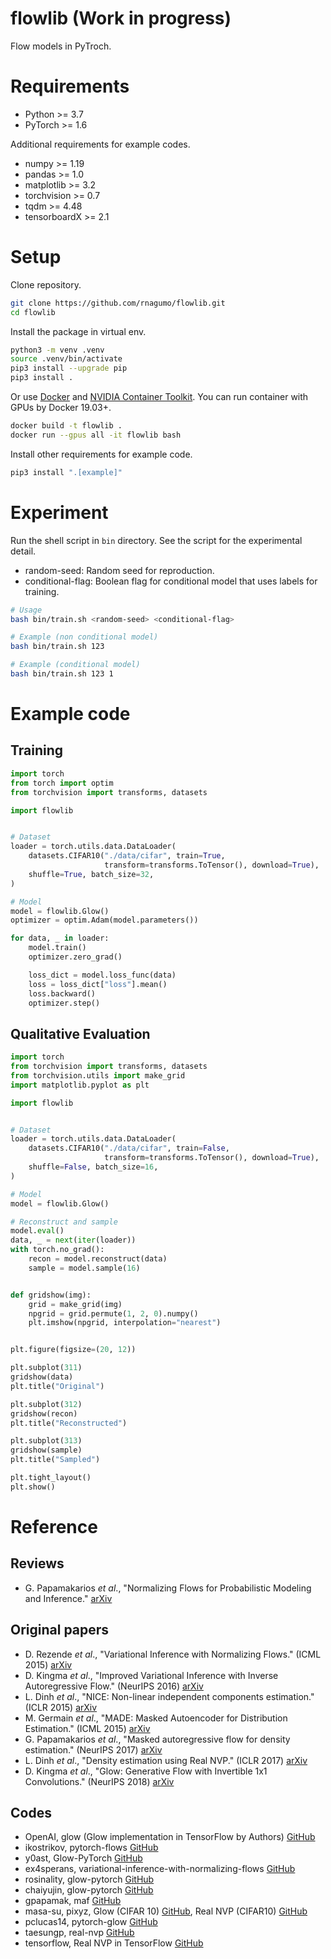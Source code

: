 
# flowlib (Work in progress)

Flow models in PyTroch.

# Requirements

* Python >= 3.7
* PyTorch >= 1.6

Additional requirements for example codes.

* numpy >= 1.19
* pandas >= 1.0
* matplotlib >= 3.2
* torchvision >= 0.7
* tqdm >= 4.48
* tensorboardX >= 2.1

# Setup

Clone repository.

```bash
git clone https://github.com/rnagumo/flowlib.git
cd flowlib
```

Install the package in virtual env.

```bash
python3 -m venv .venv
source .venv/bin/activate
pip3 install --upgrade pip
pip3 install .
```

Or use [Docker](https://docs.docker.com/get-docker/) and [NVIDIA Container Toolkit](https://github.com/NVIDIA/nvidia-docker). You can run container with GPUs by Docker 19.03+.

```bash
docker build -t flowlib .
docker run --gpus all -it flowlib bash
```

Install other requirements for example code.

```bash
pip3 install ".[example]"
```

# Experiment

Run the shell script in `bin` directory. See the script for the experimental detail.

* random-seed: Random seed for reproduction.
* conditional-flag: Boolean flag for conditional model that uses labels for training.

```bash
# Usage
bash bin/train.sh <random-seed> <conditional-flag>

# Example (non conditional model)
bash bin/train.sh 123

# Example (conditional model)
bash bin/train.sh 123 1
```

# Example code

## Training

```python
import torch
from torch import optim
from torchvision import transforms, datasets

import flowlib


# Dataset
loader = torch.utils.data.DataLoader(
    datasets.CIFAR10("./data/cifar", train=True,
                     transform=transforms.ToTensor(), download=True),
    shuffle=True, batch_size=32,
)

# Model
model = flowlib.Glow()
optimizer = optim.Adam(model.parameters())

for data, _ in loader:
    model.train()
    optimizer.zero_grad()

    loss_dict = model.loss_func(data)
    loss = loss_dict["loss"].mean()
    loss.backward()
    optimizer.step()
```

## Qualitative Evaluation

```python
import torch
from torchvision import transforms, datasets
from torchvision.utils import make_grid
import matplotlib.pyplot as plt

import flowlib


# Dataset
loader = torch.utils.data.DataLoader(
    datasets.CIFAR10("./data/cifar", train=False,
                     transform=transforms.ToTensor(), download=True),
    shuffle=False, batch_size=16,
)

# Model
model = flowlib.Glow()

# Reconstruct and sample
model.eval()
data, _ = next(iter(loader))
with torch.no_grad():
    recon = model.reconstruct(data)
    sample = model.sample(16)


def gridshow(img):
    grid = make_grid(img)
    npgrid = grid.permute(1, 2, 0).numpy()
    plt.imshow(npgrid, interpolation="nearest")


plt.figure(figsize=(20, 12))

plt.subplot(311)
gridshow(data)
plt.title("Original")

plt.subplot(312)
gridshow(recon)
plt.title("Reconstructed")

plt.subplot(313)
gridshow(sample)
plt.title("Sampled")

plt.tight_layout()
plt.show()
```

# Reference

## Reviews

* G. Papamakarios *et al*., "Normalizing Flows for Probabilistic Modeling and Inference." [arXiv](http://arxiv.org/abs/1912.02762)

## Original papers

* D. Rezende *et al*., "Variational Inference with Normalizing Flows." (ICML 2015) [arXiv](http://arxiv.org/abs/1505.05770)
* D. Kingma *et al*., "Improved Variational Inference with Inverse Autoregressive Flow." (NeurIPS 2016) [arXiv](http://arxiv.org/abs/1606.04934)
* L. Dinh *et al*., "NICE: Non-linear independent components estimation." (ICLR 2015) [arXiv](https://arxiv.org/abs/1410.8516v6)
* M. Germain *et al*., "MADE: Masked Autoencoder for Distribution Estimation." (ICML 2015) [arXiv](http://arxiv.org/abs/1502.03509)
* G. Papamakarios *et al*., "Masked autoregressive flow for density estimation." (NeurIPS 2017) [arXiv](http://arxiv.org/abs/1705.07057)
* L. Dinh *et al*., "Density estimation using Real NVP." (ICLR 2017) [arXiv](http://arxiv.org/abs/1605.08803)
* D. Kingma *et al*., "Glow: Generative Flow with Invertible 1x1 Convolutions." (NeurIPS 2018) [arXiv](http://arxiv.org/abs/1807.03039)

## Codes

* OpenAI, glow (Glow implementation in TensorFlow by Authors) [GitHub](https://github.com/openai/glow)
* ikostrikov, pytorch-flows [GitHub](https://github.com/ikostrikov/pytorch-flows)
* y0ast, Glow-PyTorch [GitHub](https://github.com/y0ast/Glow-PyTorch)
* ex4sperans, variational-inference-with-normalizing-flows [GitHub](https://github.com/ex4sperans/variational-inference-with-normalizing-flows)
* rosinality, glow-pytorch [GitHub](https://github.com/rosinality/glow-pytorch)
* chaiyujin, glow-pytorch [GitHub](https://github.com/chaiyujin/glow-pytorch)
* gpapamak, maf [GitHub](https://github.com/gpapamak/maf)
* masa-su, pixyz, Glow (CIFAR 10) [GitHub](https://github.com/masa-su/pixyz/blob/master/examples/glow.ipynb), Real NVP (CIFAR10) [GitHub](https://github.com/masa-su/pixyz/blob/master/examples/real_nvp_cifar.ipynb)
* pclucas14, pytorch-glow [GitHub](https://github.com/pclucas14/pytorch-glow)
* taesungp, real-nvp [GitHub](https://github.com/taesungp/real-nvp)
* tensorflow, Real NVP in TensorFlow [GitHub](https://github.com/tensorflow/models/tree/master/research/real_nvp)

